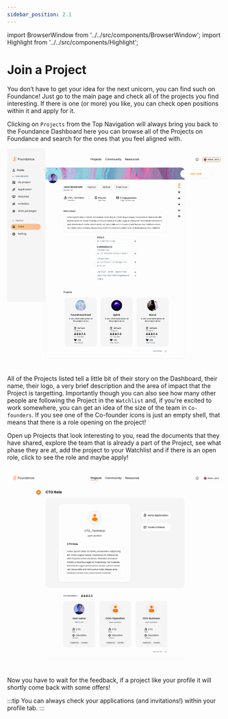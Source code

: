 ```yaml
---
sidebar_position: 2.1
---
```


import BrowserWindow from '../../src/components/BrowserWindow';
import Highlight from '../../src/components/Highlight';

# Join a Project

You don’t have to get your idea for the next unicorn, you can find such on Foundance! Just go to the main page and check all of the projects you find interesting. If there is one (or more) you like, you can check open positions within it and apply for it.

Clicking on `Projects` from the Top Navigation will always bring you back to the Foundance Dashboard here you can browse all of the Projects on Foundance and search for the ones that you feel aligned with.

<BrowserWindow url="https://app.foundance.org/dashboard/">

![Project Dashboard](/img/2-a-complete-profile.png "Project Dashboard")
</BrowserWindow>

All of the Projects listed tell a little bit of their story on the Dashboard, their name, their logo, a very brief description and the area of impact that the Project is targetting. Importantly though you can also see how many other people are following the Project in the `Watchlist` and, if you're excited to work somewhere, you can get an idea of the size of the team in `Co-founders`. If you see one of the Co-founder icons is just an empty shell, that means that there is a role opening on the project!

Open up Projects that look interesting to you, read the documents that they have shared, explore the team that is already a part of the Project, see what phase they are at, add the project to your Watchlist and if there is an open role, click to see the role and maybe apply!

<BrowserWindow url="https://app.foundance.org/project/10001/role/10001">

![Project Role](/img/3-apply-to-a-project.png "Project Role")
</BrowserWindow>

Now you have to wait for the feedback, if a project like your profile it will shortly come back with some offers!

:::tip
You can always check your applications (and invitations!) within your profile tab.
:::
